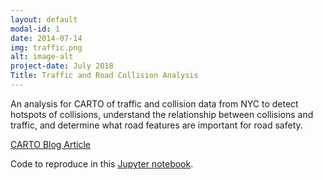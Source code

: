 ```yaml
---
layout: default
modal-id: 1
date: 2014-07-14
img: traffic.png
alt: image-alt
project-date: July 2018
Title: Traffic and Road Collision Analysis
---
```


An analysis for CARTO of traffic and collision data from NYC to detect hotspots of collisions, understand the relationship between collisions and traffic, and determine what road features are important for road safety.

[CARTO Blog Article](https://carto.com/blog/predicting-nyc-collisions/)

Code to reproduce in this [Jupyter notebook](https://gist.github.com/michellemho/6343a0737b0bc2f8e3389eaba2ecce43).